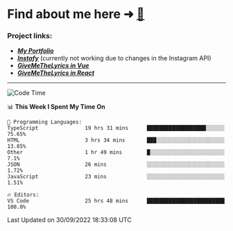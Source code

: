 # Find about me here ➜ [🧑](https://pauabella.dev)

### Project links:
- ***[My Portfolio](https://pauabella.dev)***
- ***[Instafy](https://instafy.me)*** (currently not working due to changes in the Instagram API)
- ***[GiveMeTheLyrics in Vue](https://lyrics.pauabella.dev)***
- ***[GiveMeTheLyrics in React](https://pauabella.dev/GiveMeTheLyrics)***

---
<!--START_SECTION:waka-->
![Code Time](http://img.shields.io/badge/Code%20Time-1%2C499%20hrs%2046%20mins-blue)

📊 **This Week I Spent My Time On** 

```text
💬 Programming Languages: 
TypeScript               19 hrs 31 mins      ███████████████████░░░░░░   75.65% 
HTML                     3 hrs 34 mins       ███░░░░░░░░░░░░░░░░░░░░░░   13.85% 
Other                    1 hr 49 mins        █░░░░░░░░░░░░░░░░░░░░░░░░   7.1% 
JSON                     26 mins             ░░░░░░░░░░░░░░░░░░░░░░░░░   1.72% 
JavaScript               23 mins             ░░░░░░░░░░░░░░░░░░░░░░░░░   1.51%

🔥 Editors: 
VS Code                  25 hrs 48 mins      █████████████████████████   100.0%

```


 Last Updated on 30/09/2022 18:33:08 UTC
<!--END_SECTION:waka-->
